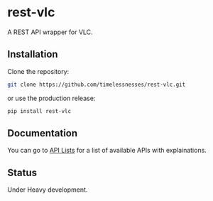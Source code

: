 # rest-vlc
A REST API wrapper for VLC.

## Installation
Clone the repository:

```bash
git clone https://github.com/timelessnesses/rest-vlc.git
```

or use the production release:

```bash
pip install rest-vlc
```

## Documentation

You can go to [API Lists](https://rest-vlc.readthedocs.io/en/latest/api) for a list of available APIs with explainations.

## Status
Under Heavy development.